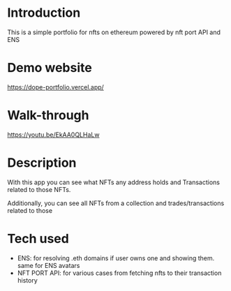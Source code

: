 # Introduction

This is a simple portfolio for nfts on ethereum powered by nft port API and ENS

# Demo website

https://dope-portfolio.vercel.app/

# Walk-through

https://youtu.be/EkAA0QLHaLw

# Description

With this app you can see what NFTs any address holds and Transactions related to those NFTs.

Additionally, you can see all NFTs from a collection and trades/transactions related to those

# Tech used

- ENS: for resolving .eth domains if user owns one and showing them. same for ENS avatars
- NFT PORT API: for various cases from fetching nfts to their transaction history
